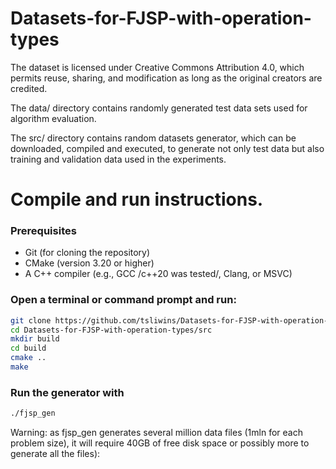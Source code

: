 # Datasets-for-FJSP-with-operation-types

The dataset is licensed under Creative Commons Attribution 4.0, which permits reuse, sharing, and modification as long as the original creators are credited.

The data/ directory contains randomly generated test data sets used for algorithm evaluation.

The src/ directory contains random datasets generator, which can be downloaded, compiled and executed, to generate not only test data but also training and validation data used in the experiments.

# Compile and run instructions.
 
### Prerequisites

- Git (for cloning the repository)
- CMake (version 3.20 or higher)
- A C++ compiler (e.g., GCC /c++20 was tested/, Clang, or MSVC)

### Open a terminal or command prompt and run:

```bash
git clone https://github.com/tsliwins/Datasets-for-FJSP-with-operation-types.git
cd Datasets-for-FJSP-with-operation-types/src
mkdir build
cd build
cmake ..
make
```

### Run the generator with
```bash
./fjsp_gen
```

Warning: as fjsp_gen generates several million data files (1mln for each problem size), it will require 40GB of free disk space or possibly more to generate all the files):




   
